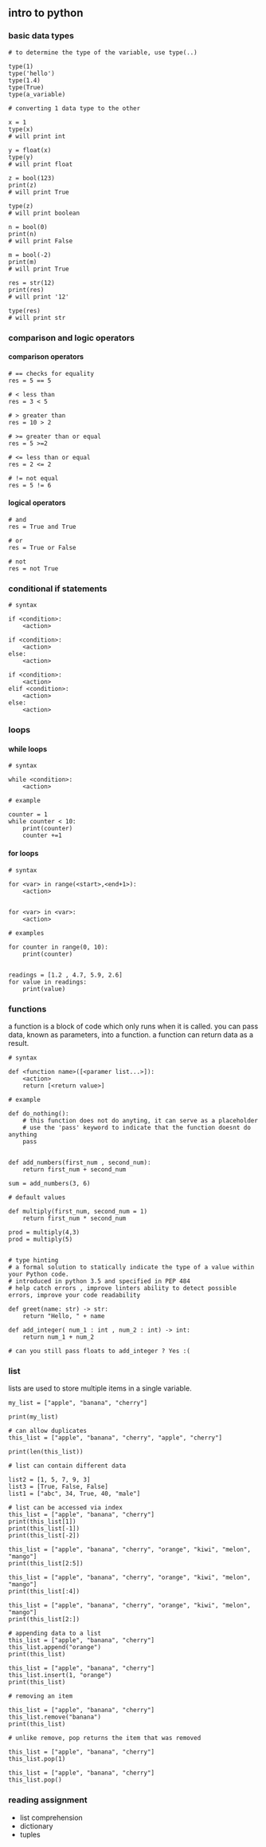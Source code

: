 ## intro to python

### basic data types

```
# to determine the type of the variable, use type(..)

type(1)
type('hello')
type(1.4)
type(True)
type(a_variable)
```
```
# converting 1 data type to the other

x = 1
type(x)
# will print int

y = float(x)
type(y)
# will print float

z = bool(123)
print(z)
# will print True

type(z)
# will print boolean

n = bool(0)
print(n)
# will print False

m = bool(-2)
print(m)
# will print True

res = str(12)
print(res)
# will print '12'

type(res)
# will print str
```

### comparison and logic operators
#### comparison operators

```
# == checks for equality
res = 5 == 5

# < less than
res = 3 < 5

# > greater than
res = 10 > 2

# >= greater than or equal
res = 5 >=2

# <= less than or equal
res = 2 <= 2

# != not equal
res = 5 != 6
```

#### logical operators
```
# and
res = True and True

# or
res = True or False

# not
res = not True
```

### conditional if statements

```
# syntax

if <condition>:
    <action>

if <condition>:
    <action>
else:
    <action>

if <condition>:
    <action>
elif <condition>:
    <action>
else:
    <action>
```

### loops

#### while loops

```
# syntax

while <condition>:
    <action>

```
```
# example

counter = 1
while counter < 10:
    print(counter)
    counter +=1
```

#### for loops
```
# syntax

for <var> in range(<start>,<end+1>):
    <action>


for <var> in <var>:
    <action>
```

```
# examples

for counter in range(0, 10):
    print(counter)


readings = [1.2 , 4.7, 5.9, 2.6]
for value in readings:
    print(value)

```

### functions

a function is a block of code which only runs when it is called. you can pass data, known as parameters, into a function. a function can return data as a result.

```
# syntax

def <function name>([<paramer list...>]):
    <action>
    return [<return value>]
```
```
# example

def do_nothing():
    # this function does not do anyting, it can serve as a placeholder
    # use the 'pass' keyword to indicate that the function doesnt do anything
    pass


def add_numbers(first_num , second_num):
    return first_num + second_num

sum = add_numbers(3, 6)

# default values 

def multiply(first_num, second_num = 1)
    return first_num * second_num

prod = multiply(4,3)
prod = multiply(5)


# type hinting
# a formal solution to statically indicate the type of a value within your Python code.
# introduced in python 3.5 and specified in PEP 484
# help catch errors , improve linters ability to detect possible errors, improve your code readability

def greet(name: str) -> str:
    return "Hello, " + name

def add_integer( num_1 : int , num_2 : int) -> int:
    return num_1 + num_2

# can you still pass floats to add_integer ? Yes :(

```

### list

lists are used to store multiple items in a single variable.

```
my_list = ["apple", "banana", "cherry"]

print(my_list)

# can allow duplicates
this_list = ["apple", "banana", "cherry", "apple", "cherry"]

print(len(this_list))

# list can contain different data

list2 = [1, 5, 7, 9, 3]
list3 = [True, False, False]
list1 = ["abc", 34, True, 40, "male"]

# list can be accessed via index
this_list = ["apple", "banana", "cherry"]
print(this_list[1])
print(this_list[-1])
print(this_list[-2])

this_list = ["apple", "banana", "cherry", "orange", "kiwi", "melon", "mango"]
print(this_list[2:5])

this_list = ["apple", "banana", "cherry", "orange", "kiwi", "melon", "mango"]
print(this_list[:4])

this_list = ["apple", "banana", "cherry", "orange", "kiwi", "melon", "mango"]
print(this_list[2:])

# appending data to a list
this_list = ["apple", "banana", "cherry"]
this_list.append("orange")
print(this_list)

this_list = ["apple", "banana", "cherry"]
this_list.insert(1, "orange")
print(this_list)

# removing an item

this_list = ["apple", "banana", "cherry"]
this_list.remove("banana")
print(this_list)

# unlike remove, pop returns the item that was removed

this_list = ["apple", "banana", "cherry"]
this_list.pop(1)

this_list = ["apple", "banana", "cherry"]
this_list.pop()
```

### reading assignment
- list comprehension
- dictionary
- tuples


